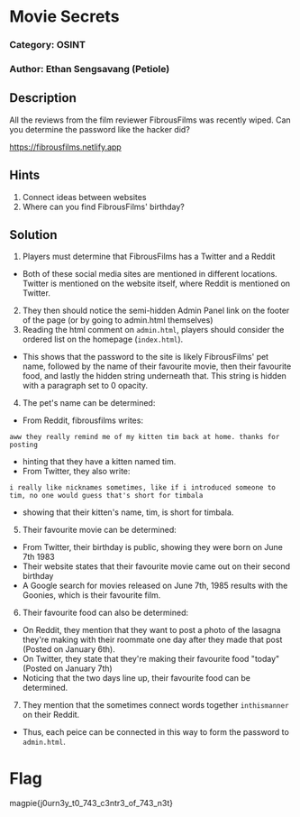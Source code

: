 # Movie Secrets
### Category: OSINT
### Author: Ethan Sengsavang (Petiole)

## Description
All the reviews from the film reviewer FibrousFilms was recently wiped.
Can you determine the password like the hacker did?

https://fibrousfilms.netlify.app

## Hints
1. Connect ideas between websites
2. Where can you find FibrousFilms' birthday?

## Solution
1. Players must determine that FibrousFilms has a Twitter and a Reddit
 * Both of these social media sites are mentioned in different locations.
Twitter is mentioned on the website itself, where Reddit is mentioned on Twitter.
2. They then should notice the semi-hidden Admin Panel link on the footer
of the page (or by going to admin.html themselves)
3. Reading the html comment on `admin.html`, players should consider the
ordered list on the homepage (`index.html`).
 * This shows that the password to the site is likely FibrousFilms' 
pet name, followed by the name of their favourite movie, then their
favourite food, and lastly the hidden string underneath that. This string
is hidden with a paragraph set to 0 opacity.
4. The pet's name can be determined:
 * From Reddit, fibrousfilms writes:

`aww they really remind me of my kitten tim back at home. thanks for posting`
 * hinting that they have a kitten named tim.
 * From Twitter, they also write:

`i really like nicknames sometimes, like if i introduced someone to tim, no one would guess that's short for timbala`
 * showing that their kitten's name, tim, is short for timbala.
5. Their favourite movie can be determined:
 * From Twitter, their birthday is public, showing they were born on June 7th 1983
 * Their website states that their favourite movie came out on their second birthday
 * A Google search for movies released on June 7th, 1985 results with the 
Goonies, which is their favourite film.
6. Their favourite food can also be determined:
 * On Reddit, they mention that they want to post a photo of the lasagna they're
making with their roommate one day after they made that post (Posted on 
January 6th).
 * On Twitter, they state that they're making their favourite food "today"
(Posted on January 7th)
 * Noticing that the two days line up, their favourite food can be determined.
7. They mention that the sometimes connect words together `inthismanner` on
their Reddit.
 * Thus, each peice can be connected in this way to form the password to 
`admin.html`.

# Flag
magpie{j0urn3y\_t0\_743\_c3ntr3\_of\_743\_n3t}
